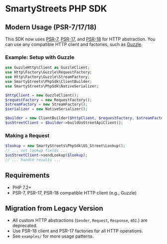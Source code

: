 # SmartyStreets PHP SDK

## Modern Usage (PSR-7/17/18)

This SDK now uses [PSR-7](https://www.php-fig.org/psr/psr-7/), [PSR-17](https://www.php-fig.org/psr/psr-17/), and [PSR-18](https://www.php-fig.org/psr/psr-18/) for HTTP abstraction. You can use any compatible HTTP client and factories, such as [Guzzle](https://docs.guzzlephp.org/en/stable/).

### Example: Setup with Guzzle

```php
use GuzzleHttp\Client as GuzzleClient;
use Http\Factory\Guzzle\RequestFactory;
use Http\Factory\Guzzle\StreamFactory;
use SmartyStreets\PhpSdk\ClientBuilder;
use SmartyStreets\PhpSdk\NativeSerializer;

$httpClient = new GuzzleClient();
$requestFactory = new RequestFactory();
$streamFactory = new StreamFactory();
$serializer = new NativeSerializer();

$builder = new ClientBuilder($httpClient, $requestFactory, $streamFactory, $serializer);
$usStreetClient = $builder->buildUsStreetApiClient();
```

### Making a Request

```php
$lookup = new SmartyStreets\PhpSdk\US_Street\Lookup();
// ... set lookup fields ...
$usStreetClient->sendLookup($lookup);
// ... handle results ...
```

## Requirements
- PHP 7.2+
- PSR-7, PSR-17, PSR-18 compatible HTTP client (e.g., Guzzle)

## Migration from Legacy Version
- All custom HTTP abstractions (`Sender`, `Request`, `Response`, etc.) are deprecated.
- Use PSR-18 client and PSR-17 factories for all HTTP operations.
- See `examples/` for more usage patterns.
